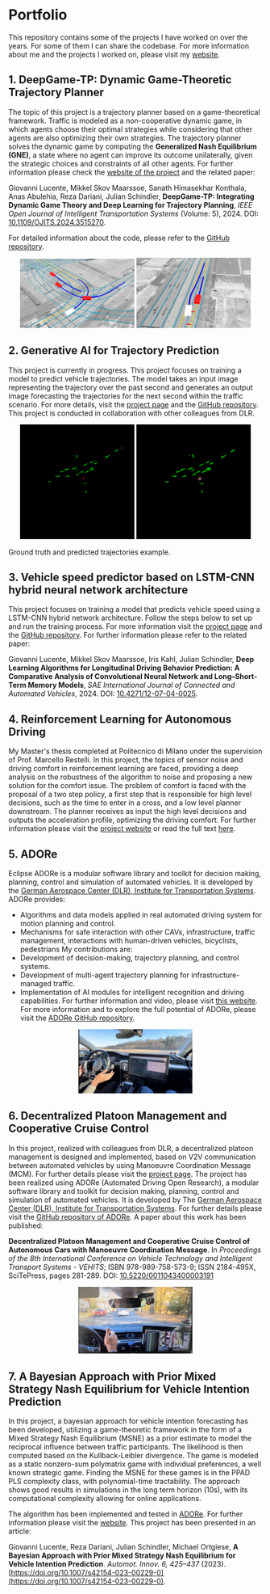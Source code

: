 # Portfolio
This repository contains some of the projects I have worked on over the years. For some of them I can share the codebase.
For more information about me and the projects I worked on, please visit my [website](https://giovannilucente.github.io/portfolio/).

## 1. DeepGame-TP: Dynamic Game-Theoretic Trajectory Planner
The topic of this project is a trajectory planner based on a game-theoretical framework. Traffic is modeled as a non-cooperative dynamic game, in which agents choose their optimal strategies while considering that other agents are also optimizing their own strategies. The trajectory planner solves the dynamic game by computing the **Generalized Nash Equilibrium (GNE)**, a state where no agent can improve its outcome unilaterally, given the strategic choices and constraints of all other agents. For further information please check the [website of the project](https://github.com/giovannilucente/dynamic_game_trajectory_planner/index.html) and the related paper:

Giovanni Lucente, Mikkel Skov Maarssoe, Sanath Himasekhar Konthala, Anas Abulehia, Reza Dariani, Julian Schindler, **DeepGame-TP: Integrating Dynamic Game Theory and Deep Learning for Trajectory Planning**, *IEEE Open Journal of Intelligent Transportation Systems* (Volume: 5), 2024. DOI: [10.1109/OJITS.2024.3515270](https://ieeexplore.ieee.org/document/10793110).

For detailed information about the code, please refer to the [GitHub repository](https://github.com/giovannilucente/dynamic_game_trajectory_planner/).
<p align="center">
  <img src="media/Congested_Intersection.png" alt="Congested Intersection Image" width="45%"/>
  <img src="media/Overtaking.png" alt="Overtaking" width="45%"/>
</p>

## 2. Generative AI for Trajectory Prediction
This project is currently in progress.
This project focuses on training a model to predict vehicle trajectories. The model takes an input image representing the trajectory over the past second and generates an output image forecasting the trajectories for the next second within the traffic scenario.
For more details, visit the [project page](https://giovannilucente.github.io/portfolio/generative_ai_trajectory_prediction/index.html) and the [GitHub repository](https://github.com/giovannilucente/portfolio/tree/main/generative_ai_trajectory_prediction).
This project is conducted in collaboration with other colleagues from DLR.
<p align="center">
  <img src="media/2_21_ground_truth.png" alt="Congested Intersection Image" width="45%"/>
  <img src="media/2_21_output.png" alt="Overtaking" width="45%"/>
</p>
Ground truth and predicted trajectories example.

## 3. Vehicle speed predictor based on LSTM-CNN hybrid neural network architecture
This project focuses on training a model that predicts vehicle speed using a LSTM-CNN hybrid network architecture. Follow the steps below to set up and run the training process. For more information visit the [project page](https://giovannilucente.github.io/LSTM_CNN_vehicle_speed_predictor/index.html) and the [GitHub repository](https://github.com/giovannilucente/LSTM_CNN_vehicle_speed_predictor). For further information please refer to the related paper:

Giovanni Lucente, Mikkel Skov Maarssoe, Iris Kahl, Julian Schindler, **Deep Learning Algorithms for Longitudinal Driving Behavior Prediction: A Comparative Analysis of Convolutional Neural Network and Long–Short-Term Memory Models**, *SAE International Journal of Connected and Automated Vehicles*, 2024. DOI: [10.4271/12-07-04-0025](https://doi.org/10.4271/12-07-04-0025).

## 4. Reinforcement Learning for Autonomous Driving
My Master's thesis completed at Politecnico di Milano under the supervision of Prof. Marcello Restelli. 
In this project, the topics of sensor noise and driving comfort in reinforcement learning are faced, providing a deep analysis on the robustness of the algorithm to noise and proposing a new solution for the comfort issue. The problem of comfort is faced with the proposal of a two step policy, a first step that is responsible for high level decisions, such as the time to enter in a cross, and a low level planner downstream. The planner receives as input the high level decisions and outputs the acceleration profile, optimizing the driving comfort. 
For further information please visit the [project website](https://giovannilucente.github.io/portfolio/reinforcement_learning_autonomous_driving/index.html) or read the full text [here](https://www.politesi.polimi.it/handle/10589/165482).

## 5. ADORe
Eclipse ADORe is a modular software library and toolkit for decision making, planning, control and simulation of automated vehicles. 
It is developed by the [German Aerospace Center (DLR), Institute for Transportation Systems](https://www.dlr.de/en/ts/). ADORe provides: 
- Algorithms and data models applied in real automated driving system for motion planning and control.
- Mechanisms for safe interaction with other CAVs, infrastructure, traffic management, interactions with human-driven vehicles, bicyclists, pedestrians
My contributions are:
- Development of decision-making, trajectory planning, and control systems.
- Development of multi-agent trajectory planning for infrastructure-managed traffic.
- Implementation of AI modules for intelligent recognition and driving capabilities.
For further information and video, please visit [this website](https://giovannilucente.github.io/portfolio/adore/index.html).
For more information and to explore the full potential of ADORe, please visit the [ADORe GitHub repository](https://github.com/DLR-TS/adore?tab=readme-ov-file).
<p align="center">
  <img src="media/adore_picture.jpg" alt="ADORe picture" width="45%"/>
</p>

## 6. Decentralized Platoon Management and Cooperative Cruise Control
In this project, realized with colleagues from DLR, a decentralized platoon management is designed and implemented, based on V2V communication between automated 
vehicles by using Manoeuvre Coordination Message (MCM). For further details please visit the [project page](https://giovannilucente.github.io/portfolio/cooperative_cruise_control/index.html). The project has been realized using ADORe (Automated Driving Open Research), a modular software library and toolkit for decision making, planning, control and simulation of automated vehicles. It is developed by The [German Aerospace Center (DLR), Institute for Transportation Systems](https://www.dlr.de/en/ts/). For further details please visit the [GitHub repository of ADORe](https://github.com/DLR-TS/adore?tab=readme-ov-file).
A paper about this work has been published:

**Decentralized Platoon Management and Cooperative Cruise Control of Autonomous Cars with Manoeuvre Coordination Message**. In *Proceedings of the 8th International Conference on Vehicle Technology and Intelligent Transport Systems - VEHITS*; ISBN 978-989-758-573-9; ISSN 2184-495X, SciTePress, pages 281-289. DOI: [10.5220/0011043400003191](https://www.scitepress.org/Link.aspx?doi=10.5220/0011043400003191)

<p align="center">
  <img src="media/cooperative_cruise_control.jpg" alt="ADORe picture" width="45%"/>
</p>

## 7. A Bayesian Approach with Prior Mixed Strategy Nash Equilibrium for Vehicle Intention Prediction
In this project, a bayesian approach for vehicle intention forecasting has been developed, utilizing a game-theoretic framework 
in the form of a Mixed Strategy Nash Equilibrium (MSNE) as a prior estimate to model the reciprocal influence between traffic participants. 
The likelihood is then computed based on the Kullback-Leibler divergence. The game is modeled as a static nonzero-sum polymatrix game with 
individual preferences, a well known strategic game. Finding the MSNE for these games is in the PPAD PLS complexity class, with polynomial-time 
tractability. The approach shows good results in simulations in the long term horizon (10s), with its computational complexity allowing for online applications. 

The algorithm has been implemented and tested in [ADORe](https://github.com/DLR-TS/adore). For further information please visit the [website](https://giovannilucente.github.io/portfolio/bayesian_approach_prior_mixed_strategy_nash_equilibrium/index.html).
This project has been presented in an article: 

Giovanni Lucente, Reza Dariani, Julian Schindler, Michael Ortgiese, **A Bayesian Approach with Prior Mixed Strategy Nash Equilibrium for Vehicle Intention Prediction**. 
*Automot. Innov. 6, 425–437* (2023). [https://doi.org/10.1007/s42154-023-00229-0](https://doi.org/10.1007/s42154-023-00229-0).














